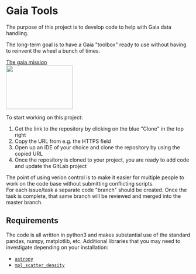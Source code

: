# Gaia Tools


The purpose of this project is to develop code to help with Gaia data handling.

The long-term goal is to have a Gaia "toolbox" ready to use without having to reinvent the wheel a bunch of times.

[The gaia mission](https://sci.esa.int/web/gaia)  
<img src="https://sci.esa.int/documents/33580/35361/1567215149164-Gaia_mission_logo_625.jpg"  width="182" height="120">  

To start working on this project: 
1) Get the link to the repository by clicking on the blue "Clone" in the top right  
2) Copy the URL from e.g. the HTTPS field  
3) Open up an IDE of your choice and clone the repository by using the copied URL  
4) Once the repository is cloned to your project, you are ready to add code and update the GitLab project  

The point of using verion control is to make it easier for multiple people to work on the code base without submitting conflicting scripts.  
For each issue/task a separate code "branch" should be created. Once the task is complete, that same branch will be reviewed and merged into the master branch.  

## Requirements

The code is all written in python3 and makes substantial use of the standard pandas, numpy, matplotlib, etc. Additional libraries that you may need to investigate depending on your installation:

* [`astropy`](https://www.astropy.org/)
* [`mpl_scatter_density`](https://anaconda.org/conda-forge/mpl-scatter-density)
